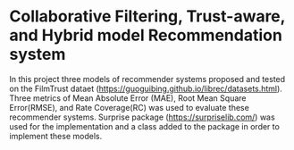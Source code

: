 # Collaborative Filtering, Trust-aware, and Hybrid model Recommendation system

In this project three models of recommender systems proposed and tested on the FilmTrust dataet (https://guoguibing.github.io/librec/datasets.html). Three metrics of Mean Absolute Error (MAE), Root Mean Square Error(RMSE), and Rate Coverage(RC) was used to evaluate these recommender systems. Surprise package (https://surpriselib.com/) was used for the implementation and a class added to the package in order to implement these models.
